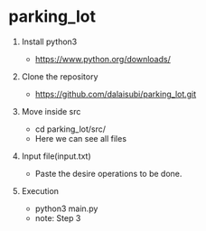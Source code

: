 # parking_lot

1. Install python3
    - https://www.python.org/downloads/

2. Clone the repository
	-  https://github.com/dalaisubi/parking_lot.git

3. Move inside src
	- cd parking_lot/src/
	- Here we can see all files

4. Input file(input.txt)
	- Paste the desire operations to be done.

5. Execution
	- python3 main.py
	- note: Step 3